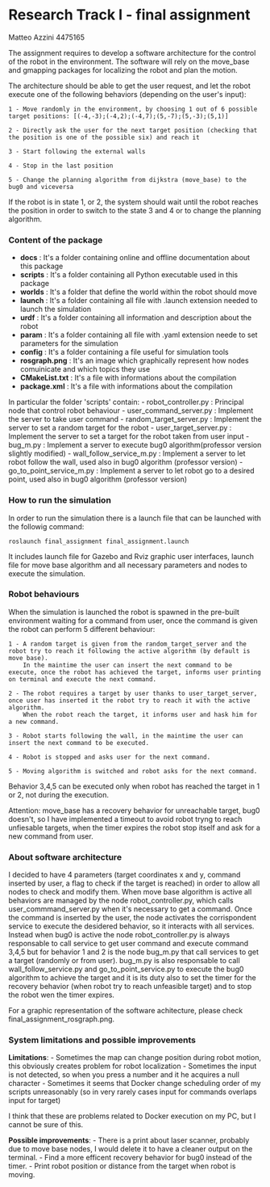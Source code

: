 # Research Track I - final assignment
Matteo Azzini 4475165

The assignment requires to develop a software architecture for the control of the robot in the environment. 
The software will rely on the move_base and gmapping packages for localizing the robot and plan the motion.

The architecture should be able to get the user request, and let the robot execute one of the following behaviors (depending on the user's input):

	1 - Move randomly in the environment, by choosing 1 out of 6 possible target positions: [(-4,-3);(-4,2);(-4,7);(5,-7);(5,-3);(5,1)]
	
	2 - Directly ask the user for the next target position (checking that the position is one of the possible six) and reach it
	
	3 -	Start following the external walls
	 
	4 - Stop in the last position
	 
	5 - Change the planning algorithm from dijkstra (move_base) to the bug0 and viceversa
	
	
If the robot is in state 1, or 2, the system should wait until the robot reaches the position in order to switch to the state 3 and 4 or to change the planning algorithm.


### Content of the package
- **docs**   		: It's a folder containing online and offline documentation about this package 
- **scripts**		: It's a folder containing all Python executable used in this package 
- **worlds** 		: It's a folder that define the world within the robot should move
- **launch**		: It's a folder containing all file with .launch extension needed to launch the simulation
- **urdf**			: It's a folder containing all information and description about the robot 
- **param**			: It's a folder containing all file with .yaml extension neede to set parameters for the simulation
- **config**		: It's a folder containing a file useful for simulation tools
- **rosgraph.png**	: It's an image which graphically represent how nodes comuinicate and which topics they use
- **CMakeList.txt** : It's a file with informations about the compilation 
- **package.xml**	: It's a file with informations about the compilation

In particular the folder 'scripts' contain:
	- robot_controller.py 		: Principal node that control robot behaviour 
	- user_command_server.py 	: Implement the server to take user command
	- random_target_server.py 	: Implement the server to set a random target for the robot
	- user_target_server.py 	: Implement the server to set a target for the robot taken from user input
	- bug_m.py					: Implement a server to execute bug0 algorithm(professor version slightly modified)
	- wall_follow_service_m.py	: Implement a server to let robot follow the wall, used also in bug0 algorithm (professor version)
	- go_to_point_service_m.py	: Implement a server to let robot go to a desired point, used also in bug0 algorithm (professor version)

	
### How to run the simulation
In order to run the simulation there is a launch file that can be launched with the followig command:

```
roslaunch final_assignment final_assignment.launch 
```

It includes launch file for Gazebo and Rviz graphic user interfaces, launch file for move base algorithm and all necessary parameters and nodes to execute the simulation.


### Robot behaviours
When the simulation is launched the robot is spawned in the pre-built environment waiting for a command from user, once the command is given the robot can perform 5 different behaviour:
	
	1 - A random target is given from the random_target_server and the robot try to reach it following the active algorithm (by default is move base).
		In the maintime the user can insert the next command to be execute, once the robot has achieved the target, informs user printing on terminal and execute the next command.
		
	2 - The robot requires a target by user thanks to user_target_server, once user has inserted it the robot try to reach it with the active algorithm.
		When the robot reach the target, it informs user and hask him for a new command.
		
	3 - Robot starts following the wall, in the maintime the user can insert the next command to be executed.
	
	4 - Robot is stopped and asks user for the next command.
	
	5 - Moving algorithm is switched and robot asks for the next command. 
	
Behavior 3,4,5 can be executed only when robot has reached the target in 1 or 2, not during the execution.
	
Attention: move_base has a recovery behavior for unreachable target, bug0 doesn't, so I have implemented a timeout to avoid robot tryng to reach unfiesable targets, when the timer expires the robot stop itself and ask for a new command from user.

	
### About software architecture
I decided to have 4 parameters (target coordinates x and y, command inserted by user, a flag to check if the target is reached) in order to allow all nodes to check and modify them.
When move base algorithm is active all behaviors are managed by the node robot_controller.py, which calls user_commmand_server.py when it's necessary to get a command.
Once the command is inserted by the user, the node activates the corrispondent service to execute the desidered behavior, so it interacts with all services.
Instead when bug0 is active the node robot_controller.py is always responsable to call service to get user command and execute command 3,4,5 but for behavior 1 and 2 is the node bug_m.py that call services to get a target (randomly or from user).
bug_m.py is also responsable to call wall_follow_service.py and go_to_point_service.py to execute the bug0 algorithm to achieve the target and it is its duty also to set the timer for the recovery behavior (when robot try to reach unfeasible target) and to stop the robot wen the timer expires.

For a graphic representation of the software achitecture, please check final_assignment_rosgraph.png.


### System limitations and possible improvements
**Limitations**:
	- Sometimes the map can change position during robot motion, this obviously creates problem for robot localization 
	- Sometimes the input is not detected, so when you press a number and it he acquires a null character
	- Sometimes it seems that Docker change scheduling order of my scripts unreasonably (so in very rarely cases input for commands overlaps input for target)
	
I think that these are problems related to Docker execution on my PC, but I cannot be sure of this.

**Possible improvements**:
	- There is a print about laser scanner, probably due to move base nodes, I would delete it to have a cleaner output on the terminal.
	- Find a more efficent recovery behavior for bug0 instead of the timer.
	- Print robot position or distance from the target when robot is moving. 
	
